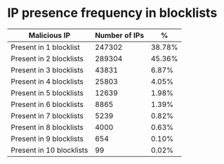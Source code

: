 # IP presence frequency in blocklists
| Malicious IP | Number of IPs | % |
|----|----|----|
| Present in 1 blocklist | 247302 | 38.78% |
| Present in 2 blocklists | 289304 | 45.36% |
| Present in 3 blocklists | 43831 | 6.87% |
| Present in 4 blocklists | 25803 | 4.05% |
| Present in 5 blocklists | 12639 | 1.98% |
| Present in 6 blocklists | 8865 | 1.39% |
| Present in 7 blocklists | 5239 | 0.82% |
| Present in 8 blocklists | 4000 | 0.63% |
| Present in 9 blocklists | 654 | 0.10% |
| Present in 10 blocklists | 99 | 0.02% |
